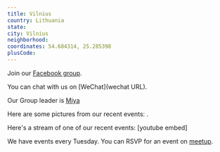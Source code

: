 ```yaml
---
title: Vilnius
country: Lithuania
state: 
city: Vilnius
neighborhood: 
coordinates: 54.684314, 25.285398
plusCode:
---
```

Join our [Facebook group](https://www.facebook.com/groups/free.code.camp.vilnius.lt).

You can chat with us on [WeChat](wechat URL).

Our Group leader is [Miya](freecodecamp.org/miya)

Here are some pictures from our recent events:
![]().

Here's a stream of one of our recent events:
[youtube embed]

We have events every Tuesday. You can RSVP for an event on [meetup](meetupurl).
